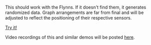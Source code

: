 This should work with the Flynns. If it doesn't find them, it generates randomized data. Graph arrangements are far from final and will be adjusted to reflect the positioning of their respective sensors.

[Try it!](https://khmccurdy.github.io/flynns_graphing/sensor%20data%201.html)

Video recordings of this and similar demos will be posted [here](https://www.youtube.com/channel/UCbrhYUVkQWcBhaPzl_J6kYA).
